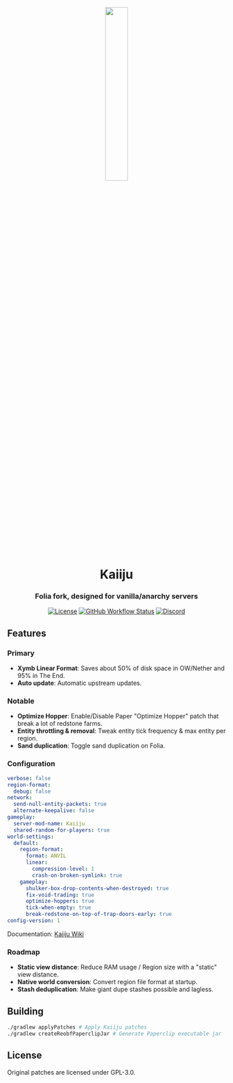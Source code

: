 
<div align="center">
  <img src="https://github.com/kugge/Kaiiju/blob/ver/1.19.3/logo.png?" width="32%" height="32%"/>
  <h1>Kaiiju</h1>
  <h3>Folia fork, designed for vanilla/anarchy servers</h3>

  [![License](https://img.shields.io/github/license/kugge/Kaiiju?style=for-the-badge&logo=github)](LICENSE)
  [![GitHub Workflow Status](https://img.shields.io/github/actions/workflow/status/kugge/Kaiiju/build.yml?style=for-the-badge)](https://github.com/kugge/Kaiiju/actions)
  [![Discord](https://img.shields.io/discord/1059774886672859136?color=5865F2&label=discord&style=for-the-badge)](https://discord.gg/qagZRAepb7)

</div>

## Features

### Primary
- **Xymb Linear Format**: Saves about 50% of disk space in OW/Nether and 95% in The End.
- **Auto update**: Automatic upstream updates.

### Notable
- **Optimize Hopper**: Enable/Disable Paper "Optimize Hopper" patch that break a lot of redstone farms.
- **Entity throttling & removal**: Tweak entity tick frequency & max entity per region.
- **Sand duplication**: Toggle sand duplication on Folia.

### Configuration

```yaml
verbose: false
region-format:
  debug: false
network:
  send-null-entity-packets: true
  alternate-keepalive: false
gameplay:
  server-mod-name: Kaiiju
  shared-random-for-players: true
world-settings:
  default:
    region-format:
      format: ANVIL
      linear:
        compression-level: 1
        crash-on-broken-symlink: true
    gameplay:
      shulker-box-drop-contents-when-destroyed: true
      fix-void-trading: true
      optimize-hoppers: true
      tick-when-empty: true
      break-redstone-on-top-of-trap-doors-early: true
config-version: 1
```
Documentation: [Kaiiju Wiki](https://github.com/KaiijuMC/Kaiiju/wiki/Configuration)

### Roadmap
- **Static view distance**: Reduce RAM usage / Region size with a "static" view distance.
- **Native world conversion**: Convert region file format at startup.
- **Stash deduplication**: Make giant dupe stashes possible and lagless.

## Building

```bash
./gradlew applyPatches # Apply Kaiiju patches
./gradlew createReobfPaperclipJar # Generate Paperclip executable jar
```

## License
Original patches are licensed under GPL-3.0.
